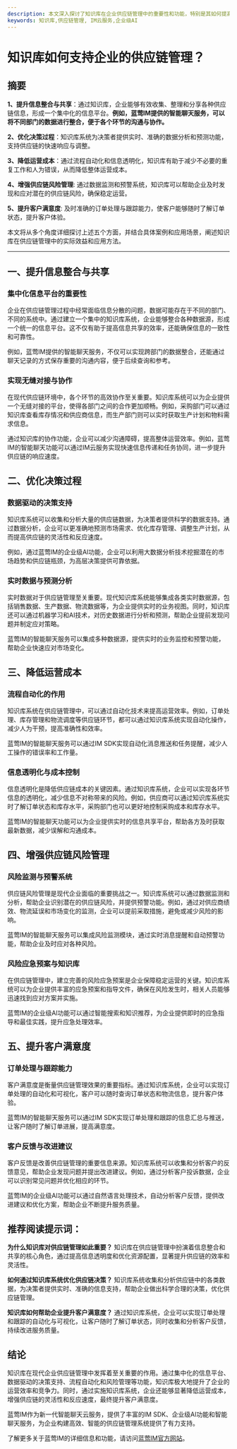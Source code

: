 ```yaml
---
description: 本文深入探讨了知识库在企业供应链管理中的重要性和功能，特别是其如何提高效率、优化资源配置和降低成本。
keywords: 知识库,供应链管理, IM云服务,企业级AI
---
```

# 知识库如何支持企业的供应链管理？

## 摘要

**1、提升信息整合与共享**：通过知识库，企业能够有效收集、整理和分享各种供应链信息，形成一个集中化的信息平台。**例如，蓝莺IM提供的智能聊天服务，可以将不同部门的数据进行整合，便于各个环节的沟通与协作。**

**2、优化决策过程**：知识库系统为决策者提供实时、准确的数据分析和预测功能，支持供应链的快速响应与调整。

**3、降低运营成本**：通过流程自动化和信息透明化，知识库有助于减少不必要的重复工作和人为错误，从而降低整体运营成本。

**4、增强供应链风险管理**: 通过数据监测和预警系统，知识库可以帮助企业及时发现和应对潜在的供应链风险，确保稳定运营。

**5、提升客户满意度**: 及时准确的订单处理与跟踪能力，使客户能够随时了解订单状态，提升客户体验。

本文将从多个角度详细探讨上述五个方面，并结合具体案例和应用场景，阐述知识库在供应链管理中的实际效益和应用方法。

---

## 一、提升信息整合与共享

### 集中化信息平台的重要性

企业在供应链管理过程中经常面临信息分散的问题，数据可能存在于不同的部门、不同的系统中。通过建立一个集中的知识库系统，企业能够整合各种数据源，形成一个统一的信息平台。这不仅有助于提高信息共享的效率，还能确保信息的一致性和可靠性。

例如，蓝莺IM提供的智能聊天服务，不仅可以实现跨部门的数据整合，还能通过聊天记录的方式保存重要的沟通内容，便于后续查询和参考。

### 实现无缝对接与协作

在现代供应链环境中，各个环节的高效协作至关重要。知识库系统可以为企业提供一个无缝对接的平台，使得各部门之间的合作更加顺畅。例如，采购部门可以通过知识库查看库存情况和供应商信息，而生产部门则可以实时获取生产计划和物料需求信息。

通过知识库的协作功能，企业可以减少沟通障碍，提高整体运营效率。例如，蓝莺IM的智能聊天功能可以通过IM云服务实现快速信息传递和任务协同，进一步提升供应链的响应速度。

## 二、优化决策过程

### 数据驱动的决策支持

知识库系统可以收集和分析大量的供应链数据，为决策者提供科学的数据支持。通过数据分析，企业可以更准确地预测市场需求、优化库存管理、调整生产计划，从而提高供应链的灵活性和反应速度。

例如，通过蓝莺IM的企业级AI功能，企业可以利用大数据分析技术挖掘潜在的市场趋势和供应链瓶颈，为高层决策提供可靠依据。

### 实时数据与预测分析

实时数据对于供应链管理至关重要。现代知识库系统能够集成各类实时数据源，包括销售数据、生产数据、物流数据等，为企业提供实时的业务视图。同时，知识库还可以通过机器学习和AI技术，对历史数据进行分析和预测，帮助企业提前发现问题并制定应对策略。

蓝莺IM的智能聊天服务可以集成多种数据源，提供实时的业务监控和预警功能，帮助企业快速应对市场变化。

## 三、降低运营成本

### 流程自动化的作用

知识库系统在供应链管理中，可以通过自动化技术来提高运营效率。例如，订单处理、库存管理和物流调度等供应链环节，都可以通过知识库系统实现自动化操作，减少人为干预，提高准确性和效率。

蓝莺IM的智能聊天服务可以通过IM SDK实现自动化消息推送和任务提醒，减少人工操作的错误率和工作量。

### 信息透明化与成本控制

信息透明化是降低供应链成本的关键因素。通过知识库系统，企业可以实现各环节信息的透明化，减少信息不对称带来的风险。例如，供应商可以通过知识库系统实时了解订单状态和库存水平，采购部门也可以更好地控制采购成本和库存水平。

蓝莺IM的智能聊天功能可以为企业提供实时的信息共享平台，帮助各方及时获取最新数据，减少误解和沟通成本。

## 四、增强供应链风险管理

### 风险监测与预警系统

供应链风险管理是现代企业面临的重要挑战之一。知识库系统可以通过数据监测和分析，帮助企业识别潜在的供应链风险，并提供预警功能。例如，通过对供应商绩效、物流延误和市场变化的监测，企业可以提前采取措施，避免或减少风险的影响。

蓝莺IM的智能聊天服务可以集成风险监测模块，通过实时消息提醒和自动预警功能，帮助企业及时应对各种风险。

### 风险应急预案与知识库

在供应链管理中，建立完善的风险应急预案是企业保障稳定运营的关键。知识库系统可以为企业提供丰富的应急预案和指导文件，确保在风险发生时，相关人员能够迅速找到应对方案并实施。

蓝莺IM的企业级AI功能可以通过智能搜索和知识推荐，为企业提供即时的应急指导和最佳实践，提升应急处理效率。

## 五、提升客户满意度

### 订单处理与跟踪能力

客户满意度是衡量供应链管理效果的重要指标。通过知识库系统，企业可以实现订单处理的自动化和可视化，客户可以随时查询订单状态和物流信息，提升客户体验。

蓝莺IM的智能聊天服务可以通过IM SDK实现订单处理和跟踪的信息汇总与推送，让客户随时了解订单进展，提高满意度。

### 客户反馈与改进建议

客户反馈是改善供应链管理的重要信息来源。知识库系统可以收集和分析客户的反馈意见，帮助企业发现问题并提出改进建议。例如，通过分析客户投诉数据，企业可以识别常见问题并优化相应的环节。

蓝莺IM的企业级AI功能可以通过自然语言处理技术，自动分析客户反馈，提供改进建议和优化方案，帮助企业不断提升服务质量。

## 推荐阅读提示词：

**为什么知识库对供应链管理如此重要？**
知识库在供应链管理中扮演着信息整合和共享的核心角色，通过提高信息透明度和优化资源配置，显著提升供应链的效率和灵活性。

**如何通过知识库系统优化供应链决策？**
知识库系统收集和分析供应链中的各类数据，为决策者提供实时、准确的信息支持，帮助企业做出科学合理的决策，优化供应链管理。

**知识库如何帮助企业提升客户满意度？**
通过知识库系统，企业可以实现订单处理和跟踪的自动化与可视化，让客户随时了解订单状态，同时收集和分析客户反馈，持续改进服务质量。

## 结论

知识库在现代企业供应链管理中发挥着至关重要的作用。通过集中化的信息平台、数据驱动的决策支持、流程自动化和风险管理等功能，知识库极大地提升了企业的运营效率和竞争力。同时，通过实施知识库系统，企业还能够显著降低运营成本，增强供应链的灵活性和反应速度，最终提升客户满意度。

蓝莺IM作为新一代智能聊天云服务，提供了丰富的IM SDK、企业级AI功能和智能聊天服务，为企业构建高效、智能的供应链管理系统提供了有力支持。

了解更多关于蓝莺IM的详细信息和功能，请访问[蓝莺IM官方网站](https://www.lanyingim.com)。